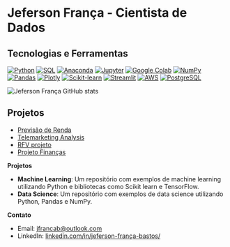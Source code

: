 # Jeferson França - Cientista de Dados

## Tecnologias e Ferramentas

[![Python](https://img.shields.io/badge/Python-3.x-blue)](https://www.python.org/)
[![SQL](https://img.shields.io/badge/SQL-PostgreSQL-yellow)](https://www.postgresql.org/)
[![Anaconda](https://img.shields.io/badge/Anaconda-Latest-green)](https://www.anaconda.com/)
[![Jupyter](https://img.shields.io/badge/Jupyter-Lab-orange)](https://jupyter.org/)
[![Google Colab](https://img.shields.io/badge/Google%20Colab-Enabled-brightgreen)](https://colab.research.google.com/)
[![NumPy](https://img.shields.io/badge/NumPy-1.x-blueviolet)](https://numpy.org/)
[![Pandas](https://img.shields.io/badge/Pandas-1.x-red)](https://pandas.pydata.org/)
[![Plotly](https://img.shields.io/badge/Plotly-5.x-blue)](https://plotly.com/)
[![Scikit-learn](https://img.shields.io/badge/Scikit%20learn-Latest-orange)](https://scikit-learn.org/)
[![Streamlit](https://img.shields.io/badge/Streamlit-Latest-green)](https://streamlit.io/)
[![AWS](https://img.shields.io/badge/AWS-Latest-yellow)](https://aws.amazon.com/)
[![PostgreSQL](https://img.shields.io/badge/PostgreSQL-Latest-blue)](https://www.postgresql.org/)

![Jeferson França GitHub stats](https://github-readme-stats.vercel.app/api?username=Jefersonfranca&show_icons=true&theme=radical)

## Projetos

- [Previsão de Renda](https://github.com/Jefersonfranca/Previs-o-de-Renda)
- [Telemarketing Analysis](https://github.com/Jefersonfranca/Telemarketing-analysis)
- [RFV projeto](https://github.com/Jefersonfranca/rfv-projeto)
- [Projeto Finanças](https://github.com/Jefersonfranca/projeto_financas)

**Projetos**

* **Machine Learning**: Um repositório com exemplos de machine learning utilizando Python e bibliotecas como Scikit learn e TensorFlow.
* **Data Science**: Um repositório com exemplos de data science utilizando Python, Pandas e NumPy.

**Contato**

* Email: [jfrancab@outlook.com](jfrancab@outlook.com)
* LinkedIn: [linkedin.com/in/jeferson-frança-bastos/](https://www.linkedin.com/in/jeferson-frança-bastos/)

